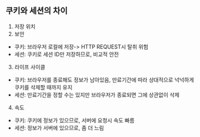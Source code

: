 ## 쿠키와 세션의 차이

1. 저장 위치
2. 보안

- 쿠키: 브라우저 로컬에 저장-> HTTP REQUEST시 탈취 위험
- 세션: 쿠키로 세션 ID만 저장하므로, 비교적 안전

3. 라이프 사이클

- 쿠키: 브라우저를 종료해도 정보가 남아있음, 만료기간에 따라 상대적으로 넉넉하게 쿠키를 삭제할 때까지 유지
- 세션: 만료기간을 정할 수는 있지만 브라우저가 종료되면 그에 상관없이 삭제

4. 속도

- 쿠키: 쿠키에 정보가 있으므로, 서버에 요청시 속도 빠름
- 세션: 정보가 서버에 있으므로, 좀 더 느림
